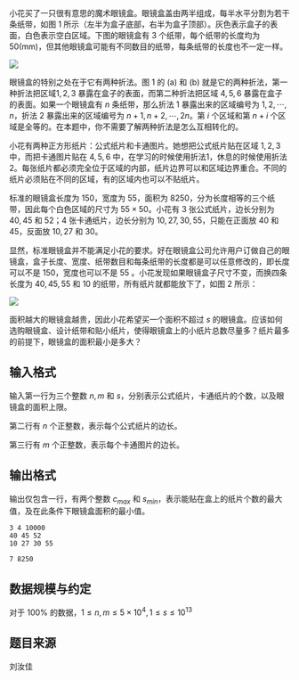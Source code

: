 小花买了一只很有意思的魔术眼镜盒。眼镜盒盖由两半组成，每半水平分割为若干条纸带，如图 1 所示（左半为盒子底部，右半为盒子顶部）。灰色表示盒子的表面，白色表示空白区域。下图的眼镜盒有 $3$ 个纸带，每个纸带的长度均为 $50\text{(mm)}$，但其他眼镜盒可能有不同数目的纸带，每条纸带的长度也不一定一样。

![](https://hydro.ac/d/bzoj/p/1156/file/pic2.png)

眼镜盒的特别之处在于它有两种折法。图 1 的 (a) 和 (b) 就是它的两种折法，第一种折法把区域$1,2,3$ 暴露在盒子的表面，而第二种折法把区域 $4,5,6$ 暴露在盒子的表面。如果一个眼镜盒有 $n$ 条纸带，那么折法 1 暴露出来的区域编号为 $1, 2, \cdots, n$，折法 2 暴露出来的区域编号为 $n+1,n+2,\cdots,2n$。第 $i$ 个区域和第 $n+i$ 个区域是全等的。在本题中，你不需要了解两种折法是怎么互相转化的。

小花有两种正方形纸片：公式纸片和卡通图片。她想把公式纸片贴在区域 $1,2,3$ 中，而把卡通图片贴在 $4,5,6$ 中，在学习的时候使用折法1，休息的时候使用折法 2。每张纸片都必须完全位于区域的内部，纸片边界可以和区域边界重合。不同的纸片必须贴在不同的区域，有的区域内也可以不贴纸片。

标准的眼镜盒长度为 $150$，宽度为 $55$，面积为 $8250$，分为长度相等的三个纸带，因此每个白色区域的尺寸为 $55 \times 50$。小花有 $3$ 张公式纸片，边长分别为 $40,45$ 和 $52$；$4$ 张卡通纸片，边长分别为 $10, 27, 30, 55$，只能在正面放 $40$ 和 $45$，反面放 $10, 27$ 和 $30$。

显然，标准眼镜盒并不能满足小花的要求。好在眼镜盒公司允许用户订做自己的眼镜盒，盒子长度、宽度、纸带数目和每条纸带的长度都是可以任意修改的，即长度可以不是 $150$，宽度也可以不是 $55$
。小花发现如果眼镜盒子尺寸不变，而换四条长度为 $40, 45, 55$ 和 $10$ 的纸带，所有纸片就都能放下了，如图 2 所示：

![](https://hydro.ac/d/bzoj/p/1156/file/pic1.png)

面积越大的眼镜盒越贵，因此小花希望买一个面积不超过 $s$ 的眼镜盒。应该如何选购眼镜盒、设计纸带和贴小纸片，使得眼镜盒上的小纸片总数尽量多？纸片最多的前提下，眼镜盒的面积最小是多大？ 

## 输入格式

输入第一行为三个整数 $n,m$ 和 $s$，分别表示公式纸片，卡通纸片的个数，以及眼镜盒的面积上限。

第二行有 $n$ 个正整数，表示每个公式纸片的边长。

第三行有 $m$ 个正整数，表示每个卡通图片的边长。

## 输出格式

输出仅包含一行，有两个整数 $c_{max}$ 和 $s_{min}$，表示能贴在盒上的纸片个数的最大值，及在此条件下眼镜盒面积的最小值。


```input1
3 4 10000
40 45 52
10 27 30 55
```

```output1
7 8250
```

## 数据规模与约定

对于 $100\%$ 的数据，$1 \le n,m \le 5 \times 10 ^ 4, 1 \le s \le 10^{13}$

## 题目来源

刘汝佳